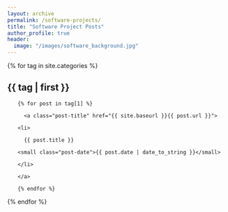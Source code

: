 ```yaml
---
layout: archive
permalink: /software-projects/
title: "Software Project Posts"
author_profile: true
header:
  image: "/images/software_background.jpg"
---
```


<div class="tags-expo-section">

  {% for tag in site.categories %}

  <h2 id="{{ tag[0] | slugify }}">{{ tag | first }}</h2>

  <ul class="tags-expo-posts">

    {% for post in tag[1] %}

      <a class="post-title" href="{{ site.baseurl }}{{ post.url }}">

    <li>

      {{ post.title }}

    <small class="post-date">{{ post.date | date_to_string }}</small>

    </li>

    </a>

    {% endfor %}

  </ul>

  {% endfor %}

</div>
